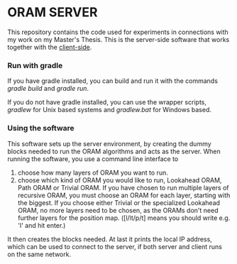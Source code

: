 # ORAM SERVER

This repository contains the code used for experiments in connections with my work on my Master's Thesis. This is the server-side software that works together with the [client-side](https://github.com/christofferj1/ORAM).

### Run with gradle

If you have gradle installed, you can build and run it with the commands *gradle build* and *gradle run*.

If you do not have gradle installed, you can use the wrapper scripts, *gradlew* for Unix based systems and *gradlew.bat* for Windows based.

### Using the software

This software sets up the server environment, by creating the dummy blocks needed to run the ORAM algorithms and acts as the server. When running the software, you use a command line interface to

1. choose how many layers of ORAM you want to run.
2. choose which kind of ORAM you would like to run, Lookahead ORAM, Path ORAM or Trivial ORAM. If you have chosen to run multiple layers of recursive ORAM, you must choose an ORAM for each layer, starting with the biggest. If you choose either Trivial or the specialized Lookahead ORAM, no more layers need to be chosen, as the ORAMs don't need further layers for the position map. ([l/lt/p/t] means you should write e.g. 'l' and hit enter.)

It then creates the blocks needed. At last it prints the local IP address, which can be used to connect to the server, if both server and client runs on the same network.